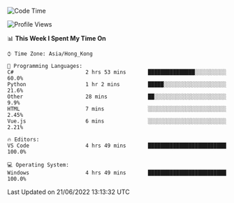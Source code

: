<!--START_SECTION:waka-->
![Code Time](http://img.shields.io/badge/Code%20Time-26%20hrs%209%20mins-blue)

![Profile Views](http://img.shields.io/badge/Profile%20Views-8-blue)

📊 **This Week I Spent My Time On** 

```text
⌚︎ Time Zone: Asia/Hong_Kong

💬 Programming Languages: 
C#                       2 hrs 53 mins       ███████████████░░░░░░░░░░   60.0% 
Python                   1 hr 2 mins         █████░░░░░░░░░░░░░░░░░░░░   21.6% 
Other                    28 mins             ██░░░░░░░░░░░░░░░░░░░░░░░   9.9% 
HTML                     7 mins              ░░░░░░░░░░░░░░░░░░░░░░░░░   2.45% 
Vue.js                   6 mins              ░░░░░░░░░░░░░░░░░░░░░░░░░   2.21%

🔥 Editors: 
VS Code                  4 hrs 49 mins       █████████████████████████   100.0%

💻 Operating System: 
Windows                  4 hrs 49 mins       █████████████████████████   100.0%

```


 Last Updated on 21/06/2022 13:13:32 UTC
<!--END_SECTION:waka-->
